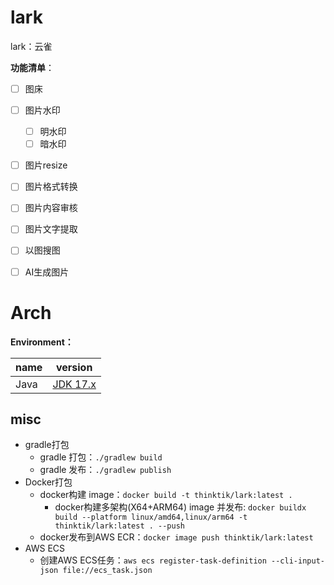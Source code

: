 # lark

lark：云雀

**功能清单**：

- [ ] 图床
- [ ] 图片水印
  - [ ] 明水印
  - [ ] 暗水印
- [ ] 图片resize
- [ ] 图片格式转换
- [ ] 图片内容审核
- [ ] 图片文字提取
- [ ] 以图搜图
- [ ] AI生成图片


# Arch

**Environment：**

| name   | version                                                        |
|--------|----------------------------------------------------------------|
| Java   | [JDK 17.x](https://www.oracle.com/java/technologies/downloads) |             |


## misc

- gradle打包
    - gradle 打包：`./gradlew build`
    - gradle 发布：`./gradlew publish`
- Docker打包
    - docker构建 image：`docker build -t thinktik/lark:latest .`
        - docker构建多架构(X64+ARM64) image 并发布: `docker buildx build --platform linux/amd64,linux/arm64 -t thinktik/lark:latest . --push`
    - docker发布到AWS ECR：`docker image push thinktik/lark:latest`
- AWS ECS
    - 创建AWS ECS任务：`aws ecs register-task-definition --cli-input-json file://ecs_task.json`